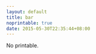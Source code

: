 ```yaml
---
layout: default
title: bar
noprintable: true
date: 2015-05-30T22:35:44+08:00
---
```


No printable.
